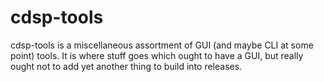 # cdsp-tools

cdsp-tools is a miscellaneous assortment of GUI (and maybe CLI at some point) tools. It is where stuff goes which ought to have a GUI, but really ought not to add yet another thing to build into releases.

